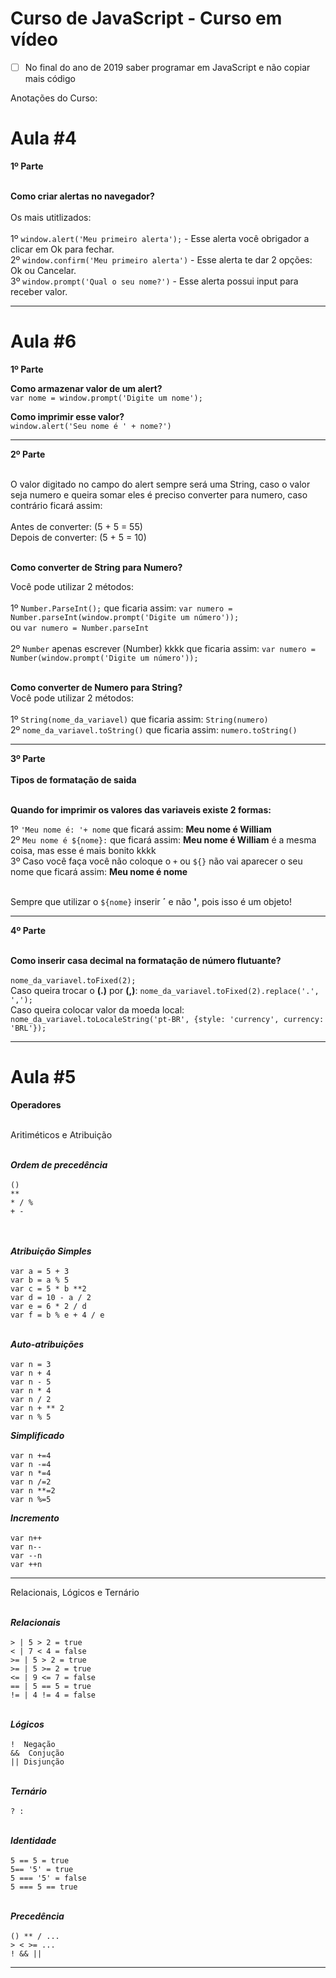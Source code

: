 # Curso de JavaScript - Curso em vídeo

- [ ] No final do ano de 2019 saber programar em JavaScript e não copiar mais código


Anotações do Curso:
# Aula #4

**1º Parte**<br><br>

**Como criar alertas no navegador?**<br><br>
 Os mais utitlizados:<br><br>
1º `window.alert('Meu primeiro alerta');` - Esse alerta você obrigador a clicar em Ok para fechar.<br>
2º `window.confirm('Meu primeiro alerta')` - Esse alerta te dar 2 opções: Ok ou Cancelar.<br>
3º `window.prompt('Qual o seu nome?')` - Esse alerta possui input para receber valor.<br>

---

# Aula #6


**1º Parte**<br>

**Como armazenar valor de um alert?**<br>
 `var nome = window.prompt('Digite um nome');`
 
**Como imprimir esse valor?**<br>
`window.alert('Seu nome é ' + nome?')`

---

**2º Parte**<br><br>

O valor digitado no campo do alert sempre será uma String, caso o valor seja numero e queira somar eles é preciso converter para numero, 
caso contrário ficará assim:<br><br>
Antes de converter: (5 + 5 = 55)<br>
Depois de converter: (5 + 5 = 10)<br><br>

**Como converter de String para Numero?**<br>

 Você pode utilizar 2 métodos:<br><br>
  1º  `Number.ParseInt();` que ficaria assim: `var numero = Number.parseInt(window.prompt('Digite um número'));` <br> ou  `var numero = Number.parseInt`<br><br>
  2º  `Number` apenas escrever (Number) kkkk que ficaria assim: `var numero = Number(window.prompt('Digite um número'));`<br><br>
  
  **Como converter de Numero para String?**<br>
    Você pode utilizar 2 métodos:<br><br>
  1º `String(nome_da_variavel)` que ficaria assim: `String(numero)`<br>
  2º `nome_da_variavel.toString()` que ficaria assim: `numero.toString()`<br>
  
  ---
  
**3º Parte**<br><br>
**Tipos de formatação de saida**<br><br>
 
 **Quando for imprimir os valores das variaveis existe 2 formas:**<br>
  
 1º `'Meu nome é: '+ nome` que ficará assim:  **Meu nome é William**<br>
 2º `Meu nome é ${nome}:` que ficará assim: **Meu nome é William** é a mesma coisa, mas esse é mais bonito kkkk<br>
 3º Caso você faça você não coloque o `+` ou `${}` não vai aparecer o seu nome que ficará assim: **Meu nome é nome**<br><br>
 
 
Sempre que utilizar o `${nome}` inserir **´** e não **'**, pois isso é um objeto!

---

**4º Parte**<br><br>

 **Como inserir casa decimal na formatação de número flutuante?**<br><br>
`nome_da_variavel.toFixed(2);`<br>
Caso queira trocar o **(.)** por **(,)**: `nome_da_variavel.toFixed(2).replace('.', ',');`<br>
Caso queira colocar valor da moeda local: `nome_da_variavel.toLocaleString('pt-BR', {style: 'currency', currency: 'BRL'});`<br>

---

# Aula #5

**Operadores**<br><br>

Aritiméticos e Atribuição<br><br>

 ***Ordem de precedência***<br><br>
`()`<br>
`**`<br>
`* / %`<br>
`+ -`<br><br><br>
 
 ***Atribuição Simples***<br><br>
`var a = 5 + 3`<br>
`var b = a % 5`<br>
`var c = 5 * b **2`<br>
`var d = 10 - a / 2`<br>
`var e = 6 * 2 / d`<br>
`var f = b % e + 4 / e`<br><br>
 
 ***Auto-atribuições***<br><br>
`var n = 3`<br>
`var n + 4`<br>
`var n - 5`<br>
`var n * 4`<br>
`var n / 2`<br>
`var n + ** 2`<br>
`var n % 5`<br>

 ***Simplificado***<br><br>
`var n +=4`<br>
`var n -=4`<br>
`var n *=4`<br>
`var n /=2`<br>
`var n **=2`<br>
`var n %=5`<br>

***Incremento***<br><br>
 `var n++`<br>
 `var n--`<br>
 `var --n`<br>
 `var ++n`<br>
 
 ---
 
 Relacionais, Lógicos e Ternário<br><br>
 
 ***Relacionais***<br><br>
 `> | 5 > 2 = true`<br>
 `< | 7 < 4 = false`<br>
 `>= | 5 > 2 = true`<br>
  `>= | 5 >= 2 = true`<br>
  `<= | 9 <= 7 = false`<br>
  `== | 5 == 5 = true`<br>
  `!= | 4 != 4 = false`<br><br>
  
  ***Lógicos***<br><br>
`!  Negação`<br>
`&&  Conjução`<br>
`|| Disjunção`<br><br>

***Ternário***<br><br>
`? :`<br><br>

 ***Identidade***<br><br>
 `5 == 5 = true`<br>
 `5== '5' = true`<br>
 `5 === '5' = false`<br>
 `5 === 5 == true`<br><br>
 
 ***Precedência***<br><br>
 `() ** / ...`<br>
 `> < >= ...`<br>
 `! && ||`<br>
 
 ---
